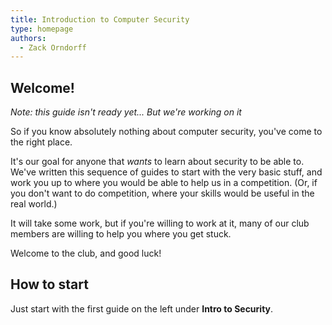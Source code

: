 ```yaml
---
title: Introduction to Computer Security
type: homepage
authors:
  - Zack Orndorff
---
```


## Welcome!

*Note: this guide isn't ready yet... But we're working on it*

So if you know absolutely nothing about computer security, you've come to the
right place.

It's our goal for anyone that *wants* to learn about security to be
able to. We've written this sequence of guides to start with the very basic
stuff, and work you up to where you would be able to help us in a competition.
(Or, if you don't want to do competition, where your skills would be useful in
the real world.)

It will take some work, but if you're willing to work at it,
many of our club members are willing to help you where you get stuck.

Welcome to the club, and good luck!

## How to start

Just start with the first guide on the left under **Intro to Security**.

